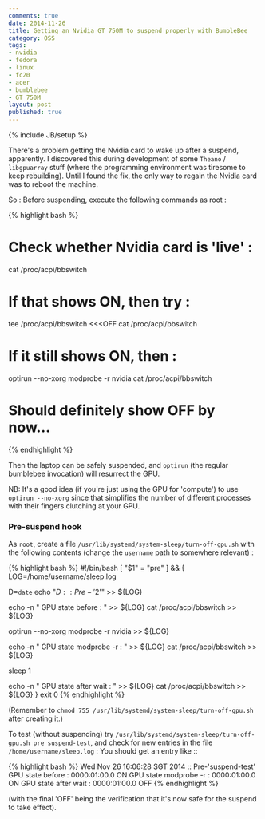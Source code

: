 ```yaml
---
comments: true
date: 2014-11-26
title: Getting an Nvidia GT 750M to suspend properly with BumbleBee
category: OSS
tags:
- nvidia
- fedora
- linux
- fc20
- acer
- bumblebee
- GT 750M
layout: post
published: true
---
```

{% include JB/setup %}

There's a problem getting the Nvidia card to wake up after a suspend, apparently.  I discovered this during development of some ```Theano``` / ```libgpuarray``` stuff (where the programming environment was tiresome to keep rebuilding).  Until I found the fix, the only way to regain the Nvidia card was to reboot the machine.

So : Before suspending, execute the following commands as root :

{% highlight bash %}
# Check whether Nvidia card is 'live' :
cat /proc/acpi/bbswitch 

# If that shows ON, then try :
tee /proc/acpi/bbswitch <<<OFF
cat /proc/acpi/bbswitch 

# If it still shows ON, then :
optirun --no-xorg modprobe -r nvidia
cat /proc/acpi/bbswitch 

# Should definitely show OFF by now...
{% endhighlight %}

Then the laptop can be safely suspended, and ```optirun``` (the regular bumblebee invocation) will resurrect the GPU.

NB: It's a good idea (if you're just using the GPU for 'compute') to use ```optirun --no-xorg``` since that simplifies the number of different processes with their fingers clutching at your GPU.

### Pre-suspend hook 

As ```root```, create a file ```/usr/lib/systemd/system-sleep/turn-off-gpu.sh``` with the following contents (change the ```username``` path to somewhere relevant) :

{% highlight bash %}
#!/bin/bash
[ "$1" = "pre" ] && {
  LOG=/home/username/sleep.log
  
  D=`date`
  echo "${D} :: Pre-'$2'" >> ${LOG}
  
  echo -n "  GPU state before      : " >> ${LOG}
  cat /proc/acpi/bbswitch >> ${LOG}
  
  optirun --no-xorg modprobe -r nvidia >> ${LOG}
  
  echo -n "  GPU state modprobe -r : " >> ${LOG}
  cat /proc/acpi/bbswitch >> ${LOG}
  
  sleep 1
  
  echo -n "  GPU state after wait  : " >> ${LOG}
  cat /proc/acpi/bbswitch >> ${LOG}
}
exit 0
{% endhighlight %}

(Remember to ```chmod 755 /usr/lib/systemd/system-sleep/turn-off-gpu.sh``` after creating it.)

To test (without suspending) try ```/usr/lib/systemd/system-sleep/turn-off-gpu.sh pre suspend-test```, and check for new entries in the file ```/home/username/sleep.log``` : You should get an entry like ::

{% highlight bash %}
Wed Nov 26 16:06:28 SGT 2014 :: Pre-'suspend-test'
  GPU state before      : 0000:01:00.0 ON
  GPU state modprobe -r : 0000:01:00.0 ON
  GPU state after wait  : 0000:01:00.0 OFF
{% endhighlight %}

(with the final 'OFF' being the verification that it's now safe for the suspend to take effect).

